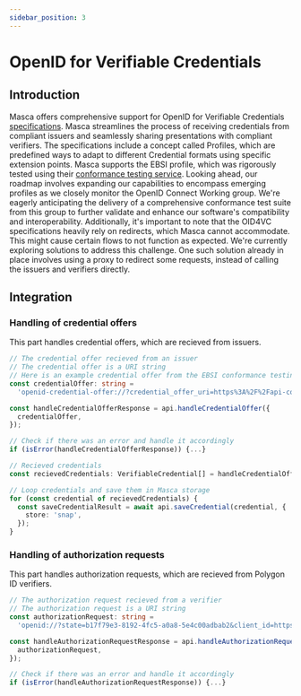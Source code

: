 ```yaml
---
sidebar_position: 3
---
```


# OpenID for Verifiable Credentials

## Introduction

Masca offers comprehensive support for OpenID for Verifiable Credentials [specifications](https://openid.net/sg/openid4vc/specifications/). Masca streamlines the process of receiving credentials from compliant issuers and seamlessly sharing presentations with compliant verifiers. The specifications include a concept called Profiles, which are predefined ways to adapt to different Credential formats using specific extension points. Masca supports the EBSI profile, which was rigorously tested using their [conformance testing service](https://api-conformance.ebsi.eu/docs/wallet-conformance/holder-wallet). Looking ahead, our roadmap involves expanding our capabilities to encompass emerging profiles as we closely monitor the OpenID Connect Working group. We're eagerly anticipating the delivery of a comprehensive conformance test suite from this group to further validate and enhance our software's compatibility and interoperability. Additionally, it's important to note that the OID4VC specifications heavily rely on redirects, which Masca cannot accommodate. This might cause certain flows to not function as expected. We're currently exploring solutions to address this challenge. One such solution already in place involves using a proxy to redirect some requests, instead of calling the issuers and verifiers directly.

## Integration

### Handling of credential offers

This part handles credential offers, which are recieved from issuers.

```typescript
// The credential offer recieved from an issuer
// The credential offer is a URI string
// Here is an example credential offer from the EBSI conformance testing service
const credentialOffer: string =
  'openid-credential-offer://?credential_offer_uri=https%3A%2F%2Fapi-conformance.ebsi.eu%2Fconformance%2Fv3%2Fissuer-mock%2Foffers%2F6b9afdfe-69d1-4efd-aad0-da7249c07c8b';

const handleCredentialOfferResponse = api.handleCredentialOffer({
  credentialOffer,
});

// Check if there was an error and handle it accordingly
if (isError(handleCredentialOfferResponse)) {...}

// Recieved credentials
const recievedCredentials: VerifiableCredential[] = handleCredentialOfferResponse.data;

// Loop credentials and save them in Masca storage
for (const credential of recievedCredentials) {
  const saveCredentialResult = await api.saveCredential(credential, {
    store: 'snap',
  });
}
```

### Handling of authorization requests

This part handles authorization requests, which are recieved from Polygon ID verifiers.

```typescript
// The authorization request recieved from a verifier
// The authorization request is a URI string
const authorizationRequest: string =
  'openid://?state=b17f79e3-8192-4fc5-a0a8-5e4c00adbab2&client_id=https%3A%2F%2Fapi-conformance.ebsi.eu%2Fconformance%2Fv3%2Fauth-mock&redirect_uri=https%3A%2F%2Fapi-conformance.ebsi.eu%2Fconformance%2Fv3%2Fauth-mock%2Fdirect_post&response_type=vp_token&response_mode=direct_post&scope=openid&nonce=24138beb-28e2-4096-b51c-bd2eaf27b034&presentation_definition=...';

const handleAuthorizationRequestResponse = api.handleAuthorizationRequest({
  authorizationRequest,
});

// Check if there was an error and handle it accordingly
if (isError(handleAuthorizationRequestResponse)) {...}
```
